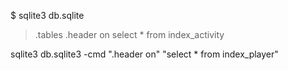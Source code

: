 $ sqlite3 db.sqlite

> .tables
> .header on
> select * from index_activity

sqlite3 db.sqlite3 -cmd ".header on" "select * from index_player"
